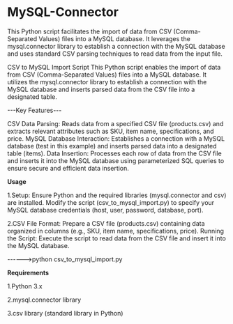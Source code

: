 # MySQL-Connector
This Python script facilitates the import of data from CSV (Comma-Separated Values) files into a MySQL database. It leverages the mysql.connector library to establish a connection with the MySQL database and uses standard CSV parsing techniques to read data from the input file.

CSV to MySQL Import Script
This Python script enables the import of data from CSV (Comma-Separated Values) files into a MySQL database. It utilizes the mysql.connector library to establish a connection with the MySQL database and inserts parsed data from the CSV file into a designated table.

---Key Features---

CSV Data Parsing: Reads data from a specified CSV file (products.csv) and extracts relevant attributes such as SKU, item name, specifications, and price.
MySQL Database Interaction: Establishes a connection with a MySQL database (test in this example) and inserts parsed data into a designated table (items).
Data Insertion: Processes each row of data from the CSV file and inserts it into the MySQL database using parameterized SQL queries to ensure secure and efficient data insertion.

****Usage****

1.Setup:
Ensure Python and the required libraries (mysql.connector and csv) are installed.
Modify the script (csv_to_mysql_import.py) to specify your MySQL database credentials (host, user, password, database, port).

2.CSV File Format:
Prepare a CSV file (products.csv) containing data organized in columns (e.g., SKU, item name, specifications, price).
Running the Script:
Execute the script to read data from the CSV file and insert it into the MySQL database.

------>python csv_to_mysql_import.py


****Requirements****

1.Python 3.x

2.mysql.connector library

3.csv library (standard library in Python)

